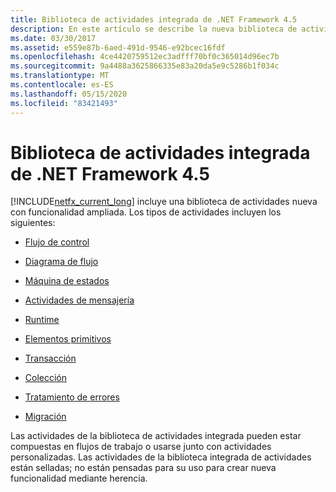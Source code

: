 ```yaml
---
title: Biblioteca de actividades integrada de .NET Framework 4.5
description: En este artículo se describe la nueva biblioteca de actividades con funcionalidad ampliada que forma parte de .NET Framework 4,5.
ms.date: 03/30/2017
ms.assetid: e559e87b-6aed-491d-9546-e92bcec16fdf
ms.openlocfilehash: 4ce4420759512ec3adfff70bf0c365014d96ec7b
ms.sourcegitcommit: 9a4488a3625866335e83a20da5e9c5286b1f034c
ms.translationtype: MT
ms.contentlocale: es-ES
ms.lasthandoff: 05/15/2020
ms.locfileid: "83421493"
---
```

# <a name="net-framework-45-built-in-activity-library"></a>Biblioteca de actividades integrada de .NET Framework 4.5

[!INCLUDE[netfx_current_long](../../../includes/netfx-current-long-md.md)] incluye una biblioteca de actividades nueva con funcionalidad ampliada. Los tipos de actividades incluyen los siguientes:

- [Flujo de control](control-flow-activities-in-wf.md)

- [Diagrama de flujo](flowchart-activities-in-wf.md)

- [Máquina de estados](state-machine-activities-in-wf.md)

- [Actividades de mensajería](../wcf/feature-details/messaging-activities.md)

- [Runtime](runtime-activities-in-wf.md)

- [Elementos primitivos](primitives-activities-in-wf.md)

- [Transacción](transaction-activities-in-wf.md)

- [Colección](collection-activities-in-wf.md)

- [Tratamiento de errores](error-handling-activities-in-wf.md)

- [Migración](migration-activity-in-wf.md)

Las actividades de la biblioteca de actividades integrada pueden estar compuestas en flujos de trabajo o usarse junto con actividades personalizadas. Las actividades de la biblioteca integrada de actividades están selladas; no están pensadas para su uso para crear nueva funcionalidad mediante herencia.
